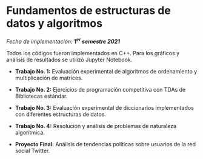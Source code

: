 # Fundamentos de estructuras de datos y algoritmos

_Fecha de implementación:_ **$1^{er}$ _semestre 2021_**

Todos los códigos fueron implementados en C++. Para los gráficos y análisis de resultados se utilizó Jupyter Notebook.

- **Trabajo No. 1:** Evaluación experimental de algoritmos de ordenamiento y multiplicación de matrices.

- **Trabajo No. 2:** Ejercicios de programación competitiva con TDAs de Bibliotecas estándar.

- **Trabajo No. 3:** Evaluación experimental de diccionarios implementados con diferentes estructuras de datos.

- **Trabajo No. 4:** Resolución y análisis de problemas de naturaleza algorítmica.

- **Proyecto Final:** Análisis de tendencias políticas sobre usuarios de la red social Twitter.
